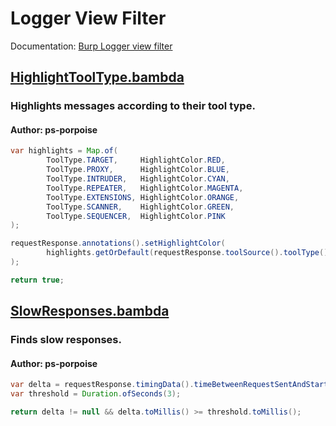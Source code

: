 <!--
*** AUTO-GENERATED FILE ***
This file is auto-generated by BambdaChecker.
Please do not manually edit this file, or include any changes to this file in pull requests.
-->
# Logger View Filter
Documentation: [Burp Logger view filter](https://portswigger.net/burp/documentation/desktop/tools/logger/filter-view#bambda-mode)
## [HighlightToolType.bambda](https://github.com/PortSwigger/bambdas/blob/main/Filter/Logger/View/HighlightToolType.bambda)
### Highlights messages according to their tool type.
#### Author: ps-porpoise
```java
var highlights = Map.of(
        ToolType.TARGET,     HighlightColor.RED,
        ToolType.PROXY,      HighlightColor.BLUE,
        ToolType.INTRUDER,   HighlightColor.CYAN,
        ToolType.REPEATER,   HighlightColor.MAGENTA,
        ToolType.EXTENSIONS, HighlightColor.ORANGE,
        ToolType.SCANNER,    HighlightColor.GREEN,
        ToolType.SEQUENCER,  HighlightColor.PINK
);

requestResponse.annotations().setHighlightColor(
        highlights.getOrDefault(requestResponse.toolSource().toolType(), HighlightColor.NONE)
);

return true;

```
## [SlowResponses.bambda](https://github.com/PortSwigger/bambdas/blob/main/Filter/Logger/View/SlowResponses.bambda)
### Finds slow responses.
#### Author: ps-porpoise
```java
var delta = requestResponse.timingData().timeBetweenRequestSentAndStartOfResponse();
var threshold = Duration.ofSeconds(3);

return delta != null && delta.toMillis() >= threshold.toMillis();

```
